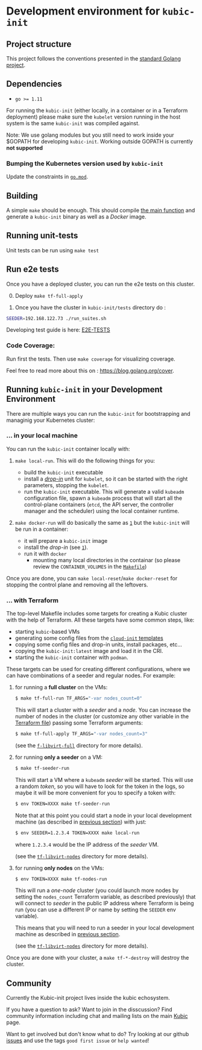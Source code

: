 # Development environment for `kubic-init`

## Project structure

This project follows the conventions presented in the [standard Golang
project](https://github.com/golang-standards/project-layout).

## Dependencies

* `go >= 1.11`

For running the `kubic-init` (either locally, in a container or in a Terraform
deployment) please make sure the `kubelet` version running in the host system
is the same `kubic-init` was compiled against.

Note: 
We use golang modules but you still need to work inside your $GOPATH for developing `kubic-init`.
Working outside GOPATH is currently **not supported**

### Bumping the Kubernetes version used by `kubic-init`

Update the constraints in [`go.mod`](../go.mod).

## Building

A simple `make` should be enough. This should compile [the main
function](../cmd/kubic-init/main.go) and generate a `kubic-init` binary as
well as a _Docker_ image.

## Running unit-tests

Unit tests can be run using `make test`

## Run e2e tests

Once you have a deployed cluster, you can run the e2e tests on this cluster.

0) Deploy `make tf-full-apply`

1) Once you have the cluster in `kubic-init/tests` directory do :

```bash
SEEDER=192.168.122.73 ./run_suites.sh
```

Developing test guide is here: [E2E-TESTS](../tests/README.md)

### Code Coverage:

Run first the tests. Then use `make coverage` for visualizing coverage.

Feel free to read more about this on : https://blog.golang.org/cover.


## Running `kubic-init` in your Development Environment

There are multiple ways you can run the `kubic-init` for bootstrapping
and managinig your Kubernetes cluster:

### <a name="local"></a> ... in your local machine

You can run the `kubic-init` container locally with:

1. <a name="local-run"></a> `make local-run`. This will do the following things for you:

    * build the `kubic-init` executable
    * install a [_drop-in_](../init/kubelet.drop-in.conf) unit for
    `kubelet`, so it can be started with the right parameters,
    stopping the `kubelet`.
    * run the `kubic-init` executable. This will generate a valid `kubeadm`
    configuration file, spawn a `kubeadm` process that will
    start all the control-plane containers (`etcd`, the API server,
    the controller manager and the scheduler) using the local
    container runtime.

2. `make docker-run`  will do basically the same as [`1`](#local-run) but the
   `kubic-init` will be run in a container:

    * it will prepare a `kubic-init` image
    * install the _drop-in_ (see [`1`](#local-run)).
    * run it with `docker`
      * mounting many local directories in the containar (so
      please review the `CONTAINER_VOLUMES` in the [`Makefile`](../Makefile)) 

Once you are done, you can `make local-reset`/`make docker-reset`
for stopping the control plane and removing all the leftovers.

### <a name="terraform"></a> ... with Terraform

The top-level Makefile includes some targets for creating a Kubic
cluster with the help of Terraform. All these targets have some common
steps, like:

  * starting `kubic`-based VMs
  * generating some config files from the [`cloud-init` templates](../deployments/cloud-init)
  * copying some config files and drop-in units, install packages, etc...
  * copying the `kubic-init:latest` image and load it in the CRI.
  * starting the `kubic-init` container with `podman`.

These targets can be used for creating different configurations, where we can
have combinations of a seeder and regular nodes. For example:

1. for running a **full cluster** on the VMs:
   ```bash
   $ make tf-full-run TF_ARGS="-var nodes_count=0"
   ```
   This will start a cluster with a _seeder_ and a _node_.
   You can increase the number of nodes in the cluster (or customize any
   other variable in the [Terraform file](../deployments/tf-libvirt-full/terraform.tf))
   passing some Terraform arguments:
   ```bash
   $ make tf-full-apply TF_ARGS="-var nodes_count=3"
   ```

   (see the [`f-libvirt-full`](../deployments/tf-libvirt-full)
   directory for more details).

2. for running **only a seeder** on a VM:
   ```bash
   $ make tf-seeder-run
   ```
   This will start a VM where a `kubeadm` _seeder_ will be started. This
   will use a random _token_, so you will have to look for the token in
   the logs, so maybe it will be more convenient for you to specify
   a token with:
   ```bash
   $ env TOKEN=XXXX make tf-seeder-run
   ```
   Note that at this point you could start a node in your local
   development machine (as described in [previous section](#local))
   with just:
   ```bash
   $ env SEEDER=1.2.3.4 TOKEN=XXXX make local-run
   ```
   where `1.2.3.4` would be the IP address of the _seeder_ VM.

   (see the [`tf-libvirt-nodes`](../deployments/tf-libvirt-nodes)
   directory for more details).

3. for running **only nodes** on the VMs:
   ```bash
   $ env TOKEN=XXXX make tf-nodes-run
   ```
   This will run a _one-node_ cluster (you could launch more nodes by
   setting the `nodes_count` Terraform variable, as described previously)
   that will connect to _seeder_ in the public IP address where Terraform
   is being run (you can use a different IP or name by setting the
   `SEEDER` env variable).
   
   This means that you will need to run a seeder in your local
   development machine as described in [previous section](#local).  

   (see the [`tf-libvirt-nodes`](../deployments/tf-libvirt-nodes)
   directory for more details).
   
Once you are done with your cluster, a `make tf-*-destroy` will
destroy the cluster.

## Community

Currently the Kubic-init project lives inside the kubic echosystem.

If you have a question to ask? Want to join in the disscussion? Find community information including chat and mailing lists on the main [Kubic](https://en.opensuse.org/Portal:Kubic) page.

Want to get involved but don't know what to do? Try looking at our github [issues](https://github.com/kubic-project/kubic-init/issues?q=is%3Aissue+is%3Aopen+label%3A%22good+first+issue%22) and use the tags `good first issue` or `help wanted`!

